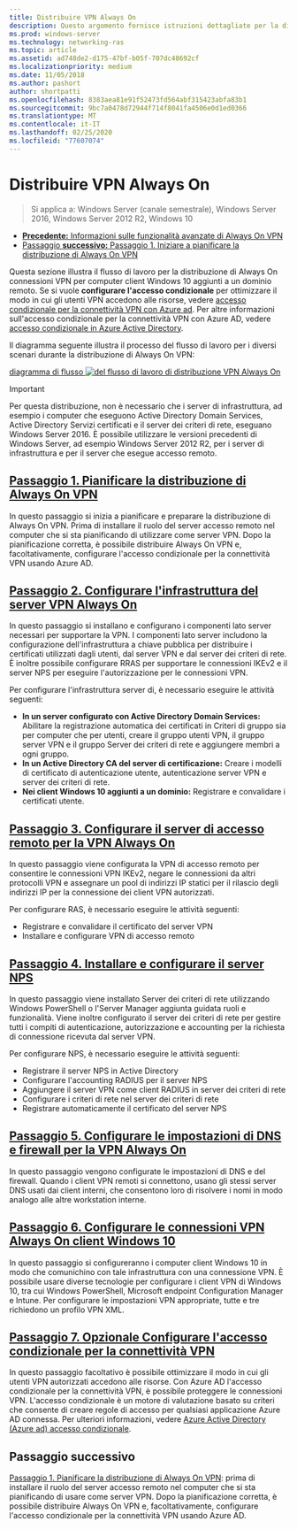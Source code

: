 ```yaml
---
title: Distribuire VPN Always On
description: Questo argomento fornisce istruzioni dettagliate per la distribuzione di Always On VPN in Windows Server 2016.
ms.prod: windows-server
ms.technology: networking-ras
ms.topic: article
ms.assetid: ad748de2-d175-47bf-b05f-707dc48692cf
ms.localizationpriority: medium
ms.date: 11/05/2018
ms.author: pashort
author: shortpatti
ms.openlocfilehash: 8383aea81e91f52473fd564abf315423abfa83b1
ms.sourcegitcommit: 9bc7a0478d72944f714f8041fa4506e0d1ed0366
ms.translationtype: MT
ms.contentlocale: it-IT
ms.lasthandoff: 02/25/2020
ms.locfileid: "77607074"
---
```

# <a name="deploy-always-on-vpn"></a>Distribuire VPN Always On

>Si applica a: Windows Server (canale semestrale), Windows Server 2016, Windows Server 2012 R2, Windows 10

- [**Precedente:** Informazioni sulle funzionalità avanzate di Always On VPN](always-on-vpn-adv-options.md)
- [Passaggio **successivo:** Passaggio 1. Iniziare a pianificare la distribuzione di Always On VPN](always-on-vpn-deploy-planning.md)

Questa sezione illustra il flusso di lavoro per la distribuzione di Always On connessioni VPN per computer client Windows 10 aggiunti a un dominio remoto. Se si vuole **configurare l'accesso condizionale** per ottimizzare il modo in cui gli utenti VPN accedono alle risorse, vedere [accesso condizionale per la connettività VPN con Azure ad](../../ad-ca-vpn-connectivity-windows10.md). Per altre informazioni sull'accesso condizionale per la connettività VPN con Azure AD, vedere [accesso condizionale in Azure Active Directory](https://docs.microsoft.com/azure/active-directory/active-directory-conditional-access-azure-portal). 

Il diagramma seguente illustra il processo del flusso di lavoro per i diversi scenari durante la distribuzione di Always On VPN:

[diagramma di flusso ![del flusso di lavoro di distribuzione VPN Always On](../../../../media/Always-On-Vpn/always-on-vpn-deployment-workflow-sm.png)](../../../../media/Always-On-Vpn/always-on-vpn-deployment-workflow.png)

> [!IMPORTANT]
> Per questa distribuzione, non è necessario che i server di infrastruttura, ad esempio i computer che eseguono Active Directory Domain Services, Active Directory Servizi certificati e il server dei criteri di rete, eseguano Windows Server 2016. È possibile utilizzare le versioni precedenti di Windows Server, ad esempio Windows Server 2012 R2, per i server di infrastruttura e per il server che esegue accesso remoto.

## <a name="step-1-plan-the-always-on-vpn-deployment"></a>[Passaggio 1. Pianificare la distribuzione di Always On VPN](always-on-vpn-deploy-planning.md)

In questo passaggio si inizia a pianificare e preparare la distribuzione di Always On VPN. Prima di installare il ruolo del server accesso remoto nel computer che si sta pianificando di utilizzare come server VPN. Dopo la pianificazione corretta, è possibile distribuire Always On VPN e, facoltativamente, configurare l'accesso condizionale per la connettività VPN usando Azure AD.

## <a name="step-2-configure-the-always-on-vpn-server-infrastructure"></a>[Passaggio 2. Configurare l'infrastruttura del server VPN Always On](vpn-deploy-server-infrastructure.md)

In questo passaggio si installano e configurano i componenti lato server necessari per supportare la VPN. I componenti lato server includono la configurazione dell'infrastruttura a chiave pubblica per distribuire i certificati utilizzati dagli utenti, dal server VPN e dal server dei criteri di rete.  È inoltre possibile configurare RRAS per supportare le connessioni IKEv2 e il server NPS per eseguire l'autorizzazione per le connessioni VPN.

Per configurare l'infrastruttura server di, è necessario eseguire le attività seguenti:

- **In un server configurato con Active Directory Domain Services:** Abilitare la registrazione automatica dei certificati in Criteri di gruppo sia per computer che per utenti, creare il gruppo utenti VPN, il gruppo server VPN e il gruppo Server dei criteri di rete e aggiungere membri a ogni gruppo.
- **In un Active Directory CA del server di certificazione:** Creare i modelli di certificato di autenticazione utente, autenticazione server VPN e server dei criteri di rete.
- **Nei client Windows 10 aggiunti a un dominio:** Registrare e convalidare i certificati utente.

## <a name="step-3-configure-the-remote-access-server-for-always-on-vpn"></a>[Passaggio 3. Configurare il server di accesso remoto per la VPN Always On](vpn-deploy-ras.md)

In questo passaggio viene configurata la VPN di accesso remoto per consentire le connessioni VPN IKEv2, negare le connessioni da altri protocolli VPN e assegnare un pool di indirizzi IP statici per il rilascio degli indirizzi IP per la connessione dei client VPN autorizzati.

Per configurare RAS, è necessario eseguire le attività seguenti:

- Registrare e convalidare il certificato del server VPN
- Installare e configurare VPN di accesso remoto

## <a name="step-4-install-and-configure-the-nps-server"></a>[Passaggio 4. Installare e configurare il server NPS](vpn-deploy-nps.md)

In questo passaggio viene installato Server dei criteri di rete utilizzando Windows PowerShell o l'Server Manager aggiunta guidata ruoli e funzionalità. Viene inoltre configurato il server dei criteri di rete per gestire tutti i compiti di autenticazione, autorizzazione e accounting per la richiesta di connessione ricevuta dal server VPN.

Per configurare NPS, è necessario eseguire le attività seguenti:

- Registrare il server NPS in Active Directory
- Configurare l'accounting RADIUS per il server NPS
- Aggiungere il server VPN come client RADIUS in server dei criteri di rete
- Configurare i criteri di rete nel server dei criteri di rete
- Registrare automaticamente il certificato del server NPS

## <a name="step-5-configure-dns-and-firewall-settings-for-always-on-vpn"></a>[Passaggio 5. Configurare le impostazioni di DNS e firewall per la VPN Always On](vpn-deploy-dns-firewall.md)

In questo passaggio vengono configurate le impostazioni di DNS e del firewall. Quando i client VPN remoti si connettono, usano gli stessi server DNS usati dai client interni, che consentono loro di risolvere i nomi in modo analogo alle altre workstation interne. 

## <a name="step-6-configure-windows-10-client-always-on-vpn-connections"></a>[Passaggio 6. Configurare le connessioni VPN Always On client Windows 10](vpn-deploy-client-vpn-connections.md)

In questo passaggio si configureranno i computer client Windows 10 in modo che comunichino con tale infrastruttura con una connessione VPN. È possibile usare diverse tecnologie per configurare i client VPN di Windows 10, tra cui Windows PowerShell, Microsoft endpoint Configuration Manager e Intune. Per configurare le impostazioni VPN appropriate, tutte e tre richiedono un profilo VPN XML.

## <a name="step-7-optional-configure-conditional-access-for-vpn-connectivity"></a>[Passaggio 7. Opzionale Configurare l'accesso condizionale per la connettività VPN](../../ad-ca-vpn-connectivity-windows10.md)

In questo passaggio facoltativo è possibile ottimizzare il modo in cui gli utenti VPN autorizzati accedono alle risorse. Con Azure AD l'accesso condizionale per la connettività VPN, è possibile proteggere le connessioni VPN. L'accesso condizionale è un motore di valutazione basato su criteri che consente di creare regole di accesso per qualsiasi applicazione Azure AD connessa. Per ulteriori informazioni, vedere [Azure Active Directory (Azure ad) accesso condizionale](https://docs.microsoft.com/azure/active-directory/active-directory-conditional-access-azure-portal).

## <a name="next-step"></a>Passaggio successivo

[Passaggio 1. Pianificare la distribuzione di Always On VPN](always-on-vpn-deploy-planning.md): prima di installare il ruolo del server accesso remoto nel computer che si sta pianificando di usare come server VPN. Dopo la pianificazione corretta, è possibile distribuire Always On VPN e, facoltativamente, configurare l'accesso condizionale per la connettività VPN usando Azure AD.  
